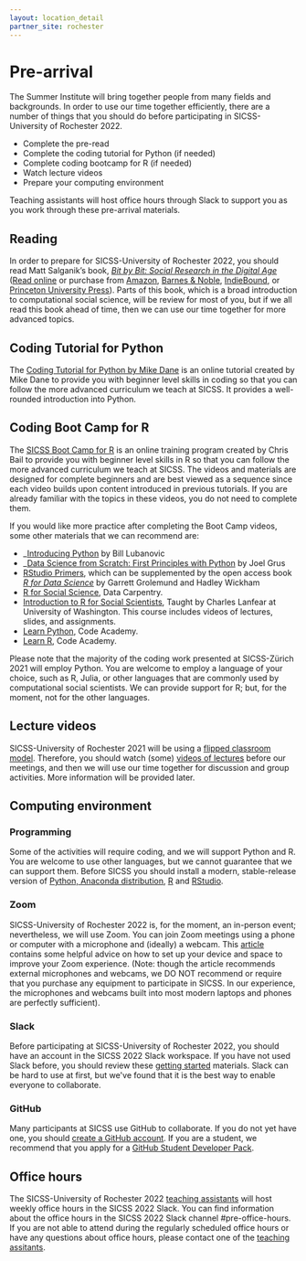 ```yaml
---
layout: location_detail
partner_site: rochester
---
```


# Pre-arrival

The Summer Institute will bring together people from many fields and backgrounds. In order to use our time together efficiently, there are a number of things that you should do before participating in SICSS-University of Rochester 2022.

- Complete the pre-read
- Complete the coding tutorial for Python (if needed)
- Complete coding bootcamp for R (if needed)
- Watch lecture videos
- Prepare your computing environment

Teaching assistants will host office hours through Slack to support you as you work through these pre-arrival materials.

## Reading

In order to prepare for SICSS-University of Rochester 2022, you should read Matt Salganik’s book, *[Bit by Bit: Social Research in the Digital Age](http://www.bitbybitbook.com)* ([Read online](https://www.bitbybitbook.com/en/1st-ed/preface/) or purchase from [Amazon](https://www.amazon.com/Bit-Social-Research-Digital-Age/dp/0691158649), [Barnes & Noble](https://www.barnesandnoble.com/w/bit-by-bit-matthew-salganik/1125483924), [IndieBound](https://www.indiebound.org/book/9780691158648), or [Princeton University Press](https://press.princeton.edu/books/paperback/9780691196107/bit-by-bit)). Parts of this book, which is a broad introduction to computational social science, will be review for most of you, but if we all read this book ahead of time, then we can use our time together for more advanced topics.

## Coding Tutorial for Python

The [Coding Tutorial for Python by Mike Dane](https://www.youtube.com/watch?v=rfscVS0vtbw&ab_channel=freeCodeCamp.org) is an online tutorial created by Mike Dane to provide you with beginner level skills in coding so that you can follow the more advanced curriculum we teach at SICSS. It provides a well-rounded introduction into Python.

## Coding Boot Camp for R

The [SICSS Boot Camp for R](https://sicss.io/boot_camp) is an online training program created by Chris Bail to provide you with beginner level skills in R so that you can follow the more advanced curriculum we teach at SICSS. The videos and materials are designed for complete beginners and are best viewed as a sequence since each video builds upon content introduced in previous tutorials. If you are already familiar with the topics in these videos, you do not need to complete them.

If you would like more practice after completing the Boot Camp videos, some other materials that we can recommend are:
- _[Introducing Python](https://www.amazon.com/dp/1492051365/ref=redir_mobile_desktop?_encoding=UTF8&aaxitk=6c4766d2757dd35661e9002d793683a4&hsa_cr_id=4400412870801&pd_rd_plhdr=t&pd_rd_r=f1a37283-04c1-41d7-9634-596ab888ffe9&pd_rd_w=sYTAF&pd_rd_wg=OhQ70&ref_=sbx_be_s_sparkle_mcd_asin_0_title) by Bill Lubanovic
- _[Data Science from Scratch: First Principles with Python](https://www.amazon.com/Data-Science-Scratch-Principles-Python/dp/1492041130/ref=sr_1_13?crid=RDL2XZ5R5GED&keywords=oreilly+python+for+data+analysis&qid=1641419922&sprefix=oreilly+python+for+data+analysis%2Caps%2C87&sr=8-13) by Joel Grus
- [RStudio Primers](https://rstudio.cloud/learn/primers), which can be supplemented by the open access book _[R for Data Science](https://r4ds.had.co.nz/)_ by Garrett Grolemund and Hadley Wickham
- [R for Social Science](https://datacarpentry.org/r-socialsci/), Data Carpentry.  
- [Introduction to R for Social Scientists](https://clanfear.github.io/CSSS508/), Taught by Charles Lanfear at University of Washington. This course includes videos of lectures, slides, and assignments.
- [Learn Python](https://www.codecademy.com/learn/learn-python-3), Code Academy.
- [Learn R](https://www.codecademy.com/learn/learn-r), Code Academy.

Please note that the majority of the coding work presented at SICSS-Zürich 2021 will employ Python. You are welcome to employ a language of your choice, such as R, Julia, or other languages that are commonly used by computational social scientists. We can provide support for R; but, for the moment, not for the other languages.

## Lecture videos

SICSS-University of Rochester 2021 will be using a [flipped classroom model](https://en.wikipedia.org/wiki/Flipped_classroom). Therefore, you should watch (some) [videos of lectures](https://sicss.io/curriculum) before our meetings, and then we will use our time together for discussion and group activities. More information will be provided later.

## Computing environment

### Programming

Some of the activities will require coding, and we will support Python and R. You are welcome to use other languages, but we cannot guarantee that we can support them. Before SICSS you should install a modern, stable-release version of [Python, Anaconda distribution](https://www.anaconda.com/products/individual), [R](https://www.r-project.org/) and [RStudio](https://rstudio.com/products/rstudio/download/).

### Zoom

SICSS-University of Rochester 2022 is, for the moment, an in-person event; nevertheless, we will use Zoom. You can join Zoom meetings using a phone or computer with a microphone and (ideally) a webcam. This [article](https://thewirecutter.com/blog/professional-video-call-from-home/) contains some helpful advice on how to set up your device and space to improve your Zoom experience. (Note: though the article recommends external microphones and webcams, we DO NOT recommend or require that you purchase any equipment to participate in SICSS. In our experience, the microphones and webcams built into most modern laptops and phones are perfectly sufficient).

### Slack

Before participating at SICSS-University of Rochester 2022, you should have an account in the SICSS 2022 Slack workspace. If you have not used Slack before, you should review these [getting started](https://slack.com/help/categories/360000049043-Getting-started) materials. Slack can be hard to use at first, but we've found that it is the best way to enable everyone to collaborate.

### GitHub

Many participants at SICSS use GitHub to collaborate. If you do not yet have one, you should [create a GitHub account](https://github.com/join). If you are a student, we recommend that you apply for a [GitHub Student Developer Pack](https://education.github.com/pack).

## Office hours

The SICSS-University of Rochester 2022 [teaching assistants](https://sicss.io/2022/rochester/people#teaching_assistants) will host weekly office hours in the SICSS 2022 Slack. You can find information about the office hours in the SICSS 2022 Slack channel #pre-office-hours. If you are not able to attend during the regularly scheduled office hours or have any questions about office hours, please contact one of the [teaching assitants](https://sicss.io/2022/rochester/people#teaching_assistants).
